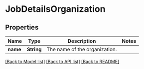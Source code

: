 # JobDetailsOrganization

## Properties

Name | Type | Description | Notes
------------ | ------------- | ------------- | -------------
**name** | **String** | The name of the organization. | 

[[Back to Model list]](../README.md#documentation-for-models) [[Back to API list]](../README.md#documentation-for-api-endpoints) [[Back to README]](../README.md)



